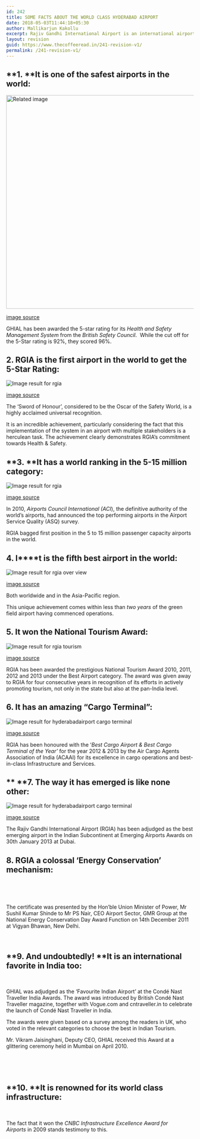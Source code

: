 ```yaml
---
id: 242
title: SOME FACTS ABOUT THE WORLD CLASS HYDERABAD AIRPORT
date: 2018-05-03T11:44:18+05:30
author: Mallikarjun Kakollu
excerpt: Rajiv Gandhi International Airport is an international airport that serves Hyderabad, the capital and largest city of the Indian state of Telangana. It is located in Shamshabad, about 24 kilometres from Hyderabad.
layout: revision
guid: https://www.thecoffeeread.in/241-revision-v1/
permalink: /241-revision-v1/
---
```

## **1. ****It is one of the safest airports in the world:**

<div>
  <img class="" src="https://upload.wikimedia.org/wikipedia/commons/9/9f/%C2%A9India.Andhra_Pradesh.Hyderabad.Rajiv_Gandhi_International_Airport-3.JPG" alt="Related image" width="796" height="574" />
</div>

[image source](https://www.google.co.in/search?q=rgia&tbm=isch&source=lnt&tbs=isz:lt,islt:xga&sa=X&ved=0ahUKEwjRy7mQ7-jaAhWIzLwKHRNuCFwQpwUIHw&biw=1366&bih=637&dpr=1#imgdii=yKJM1MMOWb0fxM:&imgrc=3_w7QVI2_QpKgM:)

GHIAL has been awarded the 5-star rating for its _Health and Safety Management System_ from the _British Safety Council_.  While the cut off for the 5-Star rating is 92%, they scored 96%.

## **2. RGIA is the first airport in the world to get the 5-Star Rating:**

![Image result for rgia](http://www.aircargonews.net/uploads/pics/RGIA_Runway-28__1__1024.jpg) 

[image source](https://www.google.co.in/search?q=rgia&tbm=isch&source=lnt&tbs=isz:lt,islt:xga&sa=X&ved=0ahUKEwjRy7mQ7-jaAhWIzLwKHRNuCFwQpwUIHw&biw=1366&bih=637&dpr=1#imgrc=m0GLUoksnZMFrM:)

The ‘Sword of Honour’, considered to be the Oscar of the Safety World, is a highly acclaimed universal recognition.

It is an incredible achievement, particularly considering the fact that this implementation of the system in an airport with multiple stakeholders is a herculean task. The achievement clearly demonstrates RGIA’s commitment towards Health & Safety.

## **3. ****It has a world ranking in the 5-15 million category:**

![Image result for rgia](https://www.landrum-brown.com/wp-content/uploads/2017/05/HYD-03.jpg) 

[image source](https://www.google.co.in/search?q=rgia&tbm=isch&source=lnt&tbs=isz:lt,islt:xga&sa=X&ved=0ahUKEwjRy7mQ7-jaAhWIzLwKHRNuCFwQpwUIHw&biw=1366&bih=637&dpr=1#imgrc=7727lsNRoIY2_M:)

In 2010, _Airports Council International (ACI_), the definitive authority of the world’s airports, had announced the top performing airports in the Airport Service Quality (ASQ) survey.

RGIA bagged first position in the 5 to 15 million passenger capacity airports in the world.

## **4. I****t is the fifth best airport in the world:**

![Image result for rgia over view](https://i.ytimg.com/vi/db-961zt9FI/maxresdefault.jpg) 

[image source](https://www.google.co.in/search?biw=1366&bih=637&tbs=isz%3Alt%2Cislt%3Axga&tbm=isch&sa=1&ei=86XqWqDNFsT48gXoi5ugBQ&q=rgia+over+view&oq=rgia+over+view&gs_l=psy-ab.3...389184.391964.0.392060.10.10.0.0.0.0.131.856.2j6.8.0....0...1c.1.64.psy-ab..2.2.234...0j0i67k1j0i24k1.0.YA6vE6p3bbw#imgrc=JifVUSSaNWfjiM:)

Both worldwide and in the Asia-Pacific region.

This unique achievement comes within less than _two years_ of the green field airport having commenced operations.

## **5. It won the National Tourism Award:**

![Image result for rgia tourism](https://i.ytimg.com/vi/kRyzAGLEwAY/maxresdefault.jpg) 

[image source](https://www.google.co.in/search?biw=1366&bih=637&tbs=isz%3Alt%2Cislt%3Axga&tbm=isch&sa=1&ei=fafqWt7YCM7M8wXK_rKgBQ&q=rgia+tourism&oq=rgia+tourism&gs_l=psy-ab.3..0i13k1j0i13i5i30k1j0i13i30k1.57342.59189.0.59412.9.8.0.1.1.0.145.917.1j7.8.0....0...1c.1.64.psy-ab..0.6.607...0j0i67k1j0i24k1.0.XGcnfc0AllY#imgdii=osLusjhZh0vyYM:&imgrc=_SFshPMi2Ue6wM:)

RGIA has been awarded the prestigious National Tourism Award 2010, 2011, 2012 and 2013 under the Best Airport category. The award was given away to RGIA for four consecutive years in recognition of its efforts in actively promoting tourism, not only in the state but also at the pan-India level.

## **6. It has an amazing “Cargo Terminal”:**

![Image result for hyderabadairport cargo terminal](https://upload.wikimedia.org/wikipedia/commons/c/c8/HYD-CARGO-RAMP-IMG_1510-Edit_%2822301372810%29.jpg) 

[image source](https://www.google.co.in/search?biw=1366&bih=637&tbs=isz%3Alt%2Cislt%3Axga&tbm=isch&sa=1&ei=IqjqWrW5Ecf_8gXhj5fQCQ&q=hyderabadairport+cargo+terminal&oq=hyderabadairport+cargo+terminal&gs_l=psy-ab.3...7483.9022.0.9320.9.9.0.0.0.0.138.1017.0j9.9.0....0...1c.1.64.psy-ab..0.2.247...0i13k1j0i13i5i30k1.0.N1bkZ0jUiRc#imgrc=qSEYGAb59FlCmM:)

RGIA has been honoured with the ‘_Best Cargo Airport & Best Cargo Terminal of the Year’_ for the year 2012 & 2013 by the Air Cargo Agents Association of India (ACAAI) for its excellence in cargo operations and best-in-class Infrastructure and Services.

## ** ****7. The way it has emerged is like none other:**

![Image result for hyderabadairport cargo terminal](http://www.aircargonews.net/uploads/pics/RGIA_Runway-28__1__1024.jpg) 

[image source](https://www.google.co.in/search?biw=1366&bih=637&tbs=isz%3Alt%2Cislt%3Axga&tbm=isch&sa=1&ei=IqjqWrW5Ecf_8gXhj5fQCQ&q=hyderabadairport+cargo+terminal&oq=hyderabadairport+cargo+terminal&gs_l=psy-ab.3...7483.9022.0.9320.9.9.0.0.0.0.138.1017.0j9.9.0....0...1c.1.64.psy-ab..0.2.247...0i13k1j0i13i5i30k1.0.N1bkZ0jUiRc#imgrc=m0GLUoksnZMFrM:)

The Rajiv Gandhi International Airport (RGIA) has been adjudged as the best emerging airport in the Indian Subcontinent at Emerging Airports Awards on 30th January 2013 at Dubai.

## **8.** **RGIA a colossal ‘Energy Conservation’ mechanism:**

&nbsp;

&nbsp;

The certificate was presented by the Hon’ble Union Minister of Power, Mr Sushil Kumar Shinde to Mr PS Nair, CEO Airport Sector, GMR Group at the National Energy Conservation Day Award Function on 14th December 2011 at Vigyan Bhawan, New Delhi.

&nbsp;

## **9. And undoubtedly! ****It is an international favorite in India too:**

&nbsp;

GHIAL was adjudged as the ‘Favourite Indian Airport’ at the Condé Nast Traveller India Awards. The award was introduced by British Condé Nast Traveller magazine, together with Vogue.com and cntraveller.in to celebrate the launch of Condé Nast Traveller in India.

The awards were given based on a survey among the readers in UK, who voted in the relevant categories to choose the best in Indian Tourism.

Mr. Vikram Jaisinghani, Deputy CEO, GHIAL received this Award at a glittering ceremony held in Mumbai on April 2010.

&nbsp;

&nbsp;

## **10. ****It is renowned for its world class infrastructure:**

&nbsp;

The fact that it won the _CNBC Infrastructure Excellence Award for Airports_ in 2009 stands testimony to this.

&nbsp;

&nbsp;